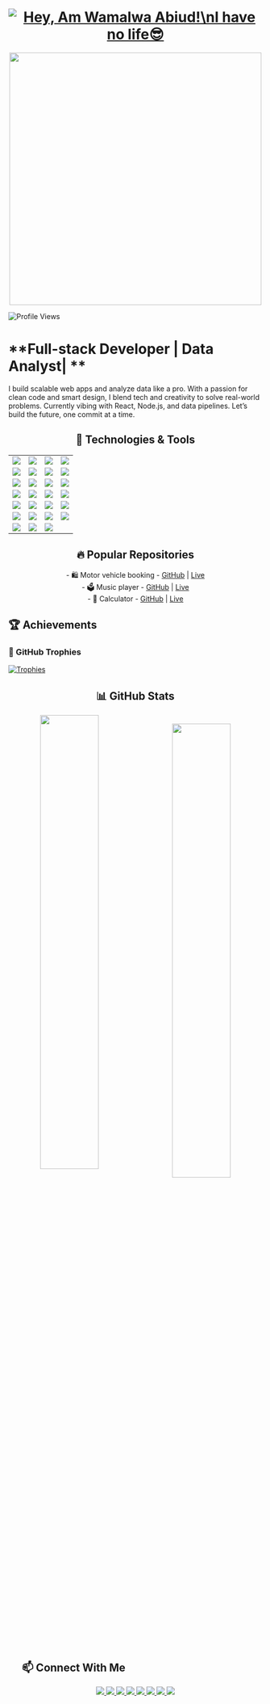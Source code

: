 <h1 align="center"> <a href="#"> <img src="https://readme-typing-svg.herokuapp.com?font=Fira+Code&weight=700&size=30&pause=1000&color=00FF00&center=true&vCenter=true&width=435&lines=Hey,+Am+Wamalwa+Abiud!;+A+Web+Developer;+App+developer;+Data+Analyst;+Welcome👽;" alt="Hey, Am Wamalwa Abiud!\nI have no life😎"> </a> </h1> <p align="center"> <img src="https://media.giphy.com/media/qgQUggAC3Pfv687qPC/giphy.gif" width="500px"> </p>

![Profile Views](https://komarev.com/ghpvc/?username=waabiud&style=flat-square&color=0e75b6)

<h1>
**Full-stack Developer | Data Analyst| **
</h1>


I build scalable web apps and analyze data like a pro. With a passion for clean code and smart design, I blend tech and creativity to solve real-world problems. Currently vibing with React, Node.js, and data pipelines. Let’s build the future, one commit at a time.
 

<h2 align="center">🚀 Technologies & Tools</h2>
<p align="center">
<table>
<tr>
  <td><img src="https://img.shields.io/badge/Java-007396?style=for-the-badge&logo=java&logoColor=white"/></td>
  <td><img src="https://img.shields.io/badge/React-61DAFB?style=for-the-badge&logo=react&logoColor=black"/></td>
  <td><img src="https://img.shields.io/badge/Python-3776AB?style=for-the-badge&logo=python&logoColor=white"/></td>
  <td><img src="https://img.shields.io/badge/Django-092E20?style=for-the-badge&logo=django&logoColor=white"/></td>
</tr>
<tr>
  <td><img src="https://img.shields.io/badge/SQL-4479A1?style=for-the-badge&logo=mysql&logoColor=white"/></td>
  <td><img src="https://img.shields.io/badge/Spring%20Boot-6DB33F?style=for-the-badge&logo=springboot&logoColor=white"/></td>
  <td><img src="https://img.shields.io/badge/Flask-000000?style=for-the-badge&logo=flask&logoColor=white"/></td>
  <td><img src="https://img.shields.io/badge/HTML-E34F26?style=for-the-badge&logo=html5&logoColor=white"/></td>
</tr>
<tr>
  <td><img src="https://img.shields.io/badge/JavaScript-F7DF1E?style=for-the-badge&logo=javascript&logoColor=black"/></td>
  <td><img src="https://img.shields.io/badge/Linux-FCC624?style=for-the-badge&logo=linux&logoColor=black"/></td>
  <td><img src="https://img.shields.io/badge/Docker-2496ED?style=for-the-badge&logo=docker&logoColor=white"/></td>
  <td><img src="https://img.shields.io/badge/Kubernetes-326CE5?style=for-the-badge&logo=kubernetes&logoColor=white"/></td>
</tr>
<tr>
  <td><img src="https://img.shields.io/badge/Apache-D22128?style=for-the-badge&logo=apache&logoColor=white"/></td>
  <td><img src="https://img.shields.io/badge/Jenkins-D24939?style=for-the-badge&logo=jenkins&logoColor=white"/></td>
  <td><img src="https://img.shields.io/badge/GitLab-FC6D26?style=for-the-badge&logo=gitlab&logoColor=white"/></td>
  <td><img src="https://img.shields.io/badge/Git-F05032?style=for-the-badge&logo=git&logoColor=white"/></td>
</tr>
<tr>
  <td><img src="https://img.shields.io/badge/GitHub-181717?style=for-the-badge&logo=github&logoColor=white"/></td>
  <td><img src="https://img.shields.io/badge/React%20Native-61DAFB?style=for-the-badge&logo=react&logoColor=black"/></td>
  <td><img src="https://img.shields.io/badge/R-276DC3?style=for-the-badge&logo=r&logoColor=white"/></td>
  <td><img src="https://img.shields.io/badge/Dart-0175C2?style=for-the-badge&logo=dart&logoColor=white"/></td>
</tr>
<tr>
  <td><img src="https://img.shields.io/badge/Visual%20Basic-68217A?style=for-the-badge&logo=visualstudio&logoColor=white"/></td>
  <td><img src="https://img.shields.io/badge/C++-00599C?style=for-the-badge&logo=c%2B%2B&logoColor=white"/></td>
  <td><img src="https://img.shields.io/badge/Assembly-007ACC?style=for-the-badge&logo=assemblyscript&logoColor=white"/></td>
  <td><img src="https://img.shields.io/badge/SPSS-0033A0?style=for-the-badge&logo=ibm&logoColor=white"/></td>
</tr>
<tr>
  <td><img src="https://img.shields.io/badge/Hadoop-66CCFF?style=for-the-badge&logo=apachehadoop&logoColor=black"/></td>
  <td><img src="https://img.shields.io/badge/AWS-232F3E?style=for-the-badge&logo=amazonaws&logoColor=white"/></td>
  <td><img src="https://img.shields.io/badge/Pipelines-0089D6?style=for-the-badge&logo=azurepipelines&logoColor=white"/></td>
</tr>
</table>
</p>

<h2 align="center">🔥 Popular Repositories</h2> <p align="center"> - 🛍️ Motor vehicle booking - <a href="https://github.com/waabiud/MotorVehicle-booking-frontend">GitHub</a> | <a href="https://motor-vehicle-booking-frontend.vercel.app/">Live</a> <br> - 🗳️ Music player - <a href="https://github.com/waabiud/Music-player">GitHub</a> | <a href="music-player-sable-omega.vercel.app">Live</a> <br> - 🔢 Calculator - <a href="https://github.com/waabiud/calculator">GitHub</a> | <a href="https://waabiud.github.io/calculator">Live</a> <br> </p>

 ## 🏆 Achievements 
### 🏅 GitHub Trophies

[![Trophies](https://github-profile-trophy.vercel.app/?username=waabiud&theme=gruvbox&column=7&margin-w=10&no-frame=true)](https://github.com/ryo-ma/github-profile-trophy)



 
 <h2 align="center">📊 GitHub Stats</h2> <p align="center"> <img src="https://github-readme-stats.vercel.app/api?username=waabiud&show_icons=true&theme=tokyonight" width="48%" align="left"> <br> <img src="https://github-readme-stats.vercel.app/api/top-langs/?username=waabiud&layout=compact&theme=tokyonight" width="48%" align="right"> 
 </p>
 <br> <h2 align="center">📫 Connect With Me</h2> <p align="center"> <a href="https://www.linkedin.com/in/abiud-wamalwa"> <img src="https://img.shields.io/badge/LinkedIn-0077B5?style=for-the-badge&logo=linkedin&logoColor=white"/> </a> <a href="mailto:abiudwamalwa1979@gmail.com"> <img src="https://img.shields.io/badge/Gmail-D14836?style=for-the-badge&logo=gmail&logoColor=white"/> </a> <a href="mailto:abiud.wamalwaa@gmail.com"> <img src="https://img.shields.io/badge/Gmail-D14836?style=for-the-badge&logo=gmail&logoColor=red"/> </a> <a href="https://www.instagram.com/_abiu_d?igsh=MXd0NWxvMWRlbGZnaQ=="> <img src="https://img.shields.io/badge/Instagram-E4405F?style=for-the-badge&logo=instagram&logoColor=white"/> </a> <a href="https://www.facebook.com/profile.php?id=100089464316173"> <img src="https://img.shields.io/badge/Facebook-1877F2?style=for-the-badge&logo=facebook&logoColor=white"/> </a> <a href="https://www.facebook.com/profile.php?id=100084568450857"> <img src="https://img.shields.io/badge/Facebook-1877F2?style=for-the-badge&logo=facebook&logoColor=white"/> </a> <a href="https://wa.me/254792129479"> <img src="https://img.shields.io/badge/WhatsApp-25D366?style=for-the-badge&logo=whatsapp&logoColor=white"/> </a> <a href="https://t.me/+254792129479"> <img src="https://img.shields.io/badge/Telegram-26A5E4?style=for-the-badge&logo=telegram&logoColor=white"/> </a> </p>
